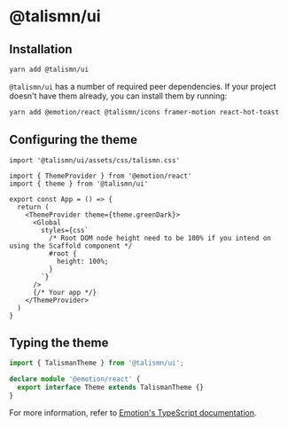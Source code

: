 # @talismn/ui

## Installation

```sh
yarn add @talismn/ui
```

`@talismn/ui` has a number of required peer dependencies. If your project doesn't have them already, you can install them by running:

```sh
yarn add @emotion/react @talismn/icons framer-motion react-hot-toast
```

## Configuring the theme

```tsx
import '@talismn/ui/assets/css/talismn.css'

import { ThemeProvider } from '@emotion/react'
import { theme } from '@talismn/ui'

export const App = () => {
  return (
    <ThemeProvider theme={theme.greenDark}>
      <Global
        styles={css`
          /* Root DOM node height need to be 100% if you intend on using the Scaffold component */
          #root {
            height: 100%;
          }
        `}
      />
      {/* Your app */}
    </ThemeProvider>
  )
}
```

## Typing the theme

```ts
import { TalismanTheme } from '@talismn/ui';

declare module '@emotion/react' {
  export interface Theme extends TalismanTheme {}
}
```

For more information, refer to [Emotion's TypeScript documentation](https://emotion.sh/docs/typescript).
